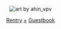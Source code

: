 <p align="center">
  <img src="https://github.com/apongclown/apongclown/assets/160689432/c2c68fa6-9b0f-478d-814b-5707687d802c" alt="art by ahin_vpv" />
</p>

<p align="center">
    <a href="https://rentry.co/gumball">Rentry</a> 
	  <a href="">+</a>
  	<a href="https://rentry.co/gumball](https://batjokes.123guestbook.com/)https://batjokes.123guestbook.com/">Guestbook</a> 
</p>


